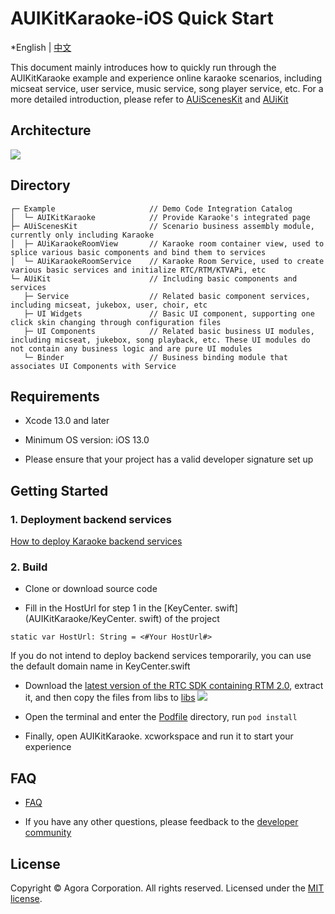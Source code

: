 # AUIKitKaraoke-iOS Quick Start

*English | [中文](README_zh.md)

This document mainly introduces how to quickly run through the AUIKitKaraoke example  and experience online karaoke scenarios, including micseat service, user service, music service, song player service, etc. For a more detailed introduction, please refer to [AUiScenesKit](../AScenesKit/README.md) and [AUiKit](https://github.com/AgoraIO-Community/AUIKit/tree/main/iOS)

## Architecture
![](https://accktvpic.oss-cn-beijing.aliyuncs.com/pic/github_readme/uikit/uikit_structure_chart.png)

## Directory
```
┌─ Example                     // Demo Code Integration Catalog
│  └─ AUIKitKaraoke            // Provide Karaoke's integrated page
├─ AUiScenesKit                // Scenario business assembly module, currently only including Karaoke
│  ├─ AUiKaraokeRoomView       // Karaoke room container view, used to splice various basic components and bind them to services
│  └─ AUiKaraokeRoomService    // Karaoke Room Service, used to create various basic services and initialize RTC/RTM/KTVAPi, etc
└─ AUiKit                      // Including basic components and services
   ├─ Service                  // Related basic component services, including micseat, jukebox, user, choir, etc
   ├─ UI Widgets               // Basic UI component, supporting one click skin changing through configuration files
   ├─ UI Components            // Related basic business UI modules, including micseat, jukebox, song playback, etc. These UI modules do not contain any business logic and are pure UI modules
   └─ Binder                   // Business binding module that associates UI Components with Service
```

## Requirements

- Xcode 13.0 and later

- Minimum OS version: iOS 13.0

- Please ensure that your project has a valid developer signature set up


## Getting Started

### 1. Deployment backend services

[How to deploy Karaoke backend services](../../backend)  

### 2. Build
- Clone or download  source code

- Fill in the HostUrl for step 1 in the [KeyCenter. swift] (AUIKitKaraoke/KeyCenter. swift) of the project
```
static var HostUrl: String = <#Your HostUrl#>
```
If you do not intend to deploy backend services temporarily, you can use the default domain name in KeyCenter.swift

- Download the [ latest version of the RTC SDK containing RTM 2.0](https://download.agora.io/sdk/release/Agora_Native_SDK_for_iOS_hyf_63842_FULL_20230428_1607_263060.zip), extract it, and then copy the files from libs to [libs](libs)
![](https://download.agora.io/null/3.jpg)

- Open the terminal and enter the [Podfile](Podfile) directory, run `pod install`

- Finally, open AUIKitKaraoke. xcworkspace and run it to start your experience


## FAQ

- [FAQ](../doc/KaraokeFAQ.md)

- If you have any other questions, please feedback to the [developer community](https://www.rtcdeveloper.cn/cn/community/discussion/0)


## License

Copyright © Agora Corporation. All rights reserved.
Licensed under the [MIT license](LICENSE).

